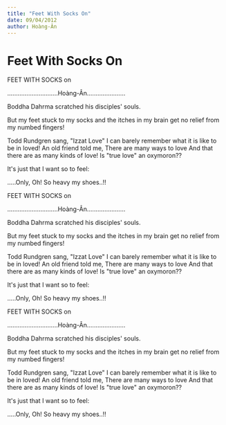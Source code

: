 ```yaml
---
title: "Feet With Socks On"
date: 09/04/2012
author: Hoàng-Ân
---
```


# Feet With Socks On

FEET WITH SOCKS o­n

.............................Hoàng-Ân......................


Boddha Dahrma scratched
his disciples'
souls.

But my feet stuck to my socks
and the itches in my brain
get no relief
from my numbed fingers!

Todd Rundgren sang, "Izzat Love"
I can barely remember
what it is like to be in loved!
An old friend told me,
There are many ways to love
And that there are as many kinds of love!
Is "true love" an oxymoron??

It's just that
I want so to
feel:

.....Only,
Oh! So heavy
my shoes..!!

FEET WITH SOCKS o­n

.............................Hoàng-Ân......................


Boddha Dahrma scratched
his disciples'
souls.

But my feet stuck to my socks
and the itches in my brain
get no relief
from my numbed fingers!

Todd Rundgren sang, "Izzat Love"
I can barely remember
what it is like to be in loved!
An old friend told me,
There are many ways to love
And that there are as many kinds of love!
Is "true love" an oxymoron??

It's just that
I want so to
feel:

.....Only,
Oh! So heavy
my shoes..!!

FEET WITH SOCKS o­n

.............................Hoàng-Ân......................


Boddha Dahrma scratched
his disciples'
souls.

But my feet stuck to my socks
and the itches in my brain
get no relief
from my numbed fingers!

Todd Rundgren sang, "Izzat Love"
I can barely remember
what it is like to be in loved!
An old friend told me,
There are many ways to love
And that there are as many kinds of love!
Is "true love" an oxymoron??

It's just that
I want so to
feel:

.....Only,
Oh! So heavy
my shoes..!!
